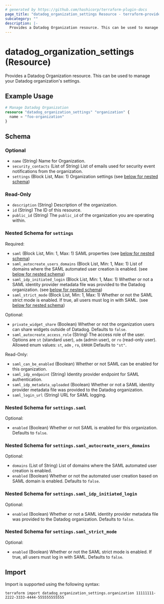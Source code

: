 ```yaml
---
# generated by https://github.com/hashicorp/terraform-plugin-docs
page_title: "datadog_organization_settings Resource - terraform-provider-datadog"
subcategory: ""
description: |-
  Provides a Datadog Organization resource. This can be used to manage your Datadog organization's settings.
---
```


# datadog_organization_settings (Resource)

Provides a Datadog Organization resource. This can be used to manage your Datadog organization's settings.

## Example Usage

```terraform
# Manage Datadog Organization
resource "datadog_organization_settings" "organization" {
  name = "foo-organization"
}
```

<!-- schema generated by tfplugindocs -->
## Schema

### Optional

- `name` (String) Name for Organization.
- `security_contacts` (List of String) List of emails used for security event notifications from the organization.
- `settings` (Block List, Max: 1) Organization settings (see [below for nested schema](#nestedblock--settings))

### Read-Only

- `description` (String) Description of the organization.
- `id` (String) The ID of this resource.
- `public_id` (String) The `public_id` of the organization you are operating within.

<a id="nestedblock--settings"></a>
### Nested Schema for `settings`

Required:

- `saml` (Block List, Min: 1, Max: 1) SAML properties (see [below for nested schema](#nestedblock--settings--saml))
- `saml_autocreate_users_domains` (Block List, Min: 1, Max: 1) List of domains where the SAML automated user creation is enabled. (see [below for nested schema](#nestedblock--settings--saml_autocreate_users_domains))
- `saml_idp_initiated_login` (Block List, Min: 1, Max: 1) Whether or not a SAML identity provider metadata file was provided to the Datadog organization. (see [below for nested schema](#nestedblock--settings--saml_idp_initiated_login))
- `saml_strict_mode` (Block List, Min: 1, Max: 1) Whether or not the SAML strict mode is enabled. If true, all users must log in with SAML. (see [below for nested schema](#nestedblock--settings--saml_strict_mode))

Optional:

- `private_widget_share` (Boolean) Whether or not the organization users can share widgets outside of Datadog. Defaults to `false`.
- `saml_autocreate_access_role` (String) The access role of the user. Options are `st` (standard user), `adm` (admin user), or `ro` (read-only user). Allowed enum values: `st`, `adm` , `ro`, `ERROR` Defaults to `"st"`.

Read-Only:

- `saml_can_be_enabled` (Boolean) Whether or not SAML can be enabled for this organization.
- `saml_idp_endpoint` (String) Identity provider endpoint for SAML authentication.
- `saml_idp_metadata_uploaded` (Boolean) Whether or not a SAML identity provider metadata file was provided to the Datadog organization.
- `saml_login_url` (String) URL for SAML logging.

<a id="nestedblock--settings--saml"></a>
### Nested Schema for `settings.saml`

Optional:

- `enabled` (Boolean) Whether or not SAML is enabled for this organization. Defaults to `false`.


<a id="nestedblock--settings--saml_autocreate_users_domains"></a>
### Nested Schema for `settings.saml_autocreate_users_domains`

Optional:

- `domains` (List of String) List of domains where the SAML automated user creation is enabled.
- `enabled` (Boolean) Whether or not the automated user creation based on SAML domain is enabled. Defaults to `false`.


<a id="nestedblock--settings--saml_idp_initiated_login"></a>
### Nested Schema for `settings.saml_idp_initiated_login`

Optional:

- `enabled` (Boolean) Whether or not a SAML identity provider metadata file was provided to the Datadog organization. Defaults to `false`.


<a id="nestedblock--settings--saml_strict_mode"></a>
### Nested Schema for `settings.saml_strict_mode`

Optional:

- `enabled` (Boolean) Whether or not the SAML strict mode is enabled. If true, all users must log in with SAML. Defaults to `false`.

## Import

Import is supported using the following syntax:

```shell
terraform import datadog_organization_settings.organization 11111111-2222-3333-4444-555555555555
```
